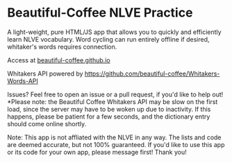 # Beautiful-Coffee NLVE Practice




A light-weight, pure HTML/JS app that allows you to quickly and efficiently learn NLVE vocabulary.
Word cycling can run entirely offline if desired, whitaker's words requires connection.

Access at [beautiful-coffee.github.io](url)

Whitakers API powered by https://github.com/beautiful-coffee/Whitakers-Words-API

Issues? Feel free to open an issue or a pull request, if you'd like to help out!
*Please note: the Beautiful Coffee Whitakers API may be slow on the first load, since the server may have to be woken up due to inactivity. If this happens, please be patient for a few seconds, and the dictionary entry should come online shortly.

Note:
This app is not affliated with the NLVE in any way. The lists and code are deemed accurate, but not 100% guaranteed.
If you'd like to use this app or its code for your own app, please message first! Thank you!
